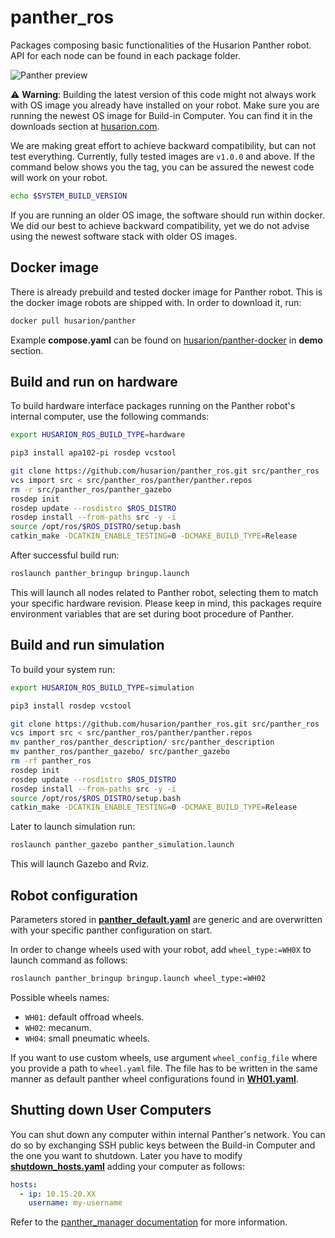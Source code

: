 # panther_ros

Packages composing basic functionalities of the Husarion Panther robot.
API for each node can be found in each package folder.

<picture>
  <source media="(prefers-color-scheme: dark)" srcset="https://husarion.com/assets/images/night_with_lights-f1e591289905c18c839b2142160e00ef.png">
  <img alt="Panther preview" src="https://husarion.com/assets/images/day_no_light_crop-6072a2346aede8746029b888fa16b214.png">
</picture>

:warning: **Warning**: 
Building the latest version of this code might not always work with OS image you already have installed on your robot. Make sure you are running the newest OS image for Build-in Computer. You can find it in the downloads section at [husarion.com](https://husarion.com/downloads/#internal-computer-raspberry-pi-4).

We are making great effort to achieve backward compatibility, but can not test everything. Currently, fully tested images are `v1.0.0` and above. If the command below shows you the tag, you can be assured the newest code will work on your robot.
``` bash
echo $SYSTEM_BUILD_VERSION
```

If you are running an older OS image, the software should run within docker. We did our best to achieve backward compatibility, yet we do not advise using the newest software stack with older OS images.

## Docker image

There is already prebuild and tested docker image for Panther robot. This is the docker image robots are shipped with.
In order to download it, run:
``` bash
docker pull husarion/panther
```

Example **compose.yaml** can be found on [husarion/panther-docker](https://github.com/husarion/panther-docker/) in **demo** section.

## Build and run on hardware

To build hardware interface packages running on the Panther robot's internal computer, use the following commands:
``` bash
export HUSARION_ROS_BUILD_TYPE=hardware

pip3 install apa102-pi rosdep vcstool

git clone https://github.com/husarion/panther_ros.git src/panther_ros
vcs import src < src/panther_ros/panther/panther.repos
rm -r src/panther_ros/panther_gazebo
rosdep init
rosdep update --rosdistro $ROS_DISTRO
rosdep install --from-paths src -y -i
source /opt/ros/$ROS_DISTRO/setup.bash
catkin_make -DCATKIN_ENABLE_TESTING=0 -DCMAKE_BUILD_TYPE=Release
```

After successful build run:
``` bash
roslaunch panther_bringup bringup.launch
```

This will launch all nodes related to Panther robot, selecting them to match your specific hardware revision. Please keep in mind, this packages require environment variables that are set during boot procedure of Panther.

## Build and run simulation

To build your system run:
``` bash
export HUSARION_ROS_BUILD_TYPE=simulation

pip3 install rosdep vcstool

git clone https://github.com/husarion/panther_ros.git src/panther_ros
vcs import src < src/panther_ros/panther/panther.repos
mv panther_ros/panther_description/ src/panther_description
mv panther_ros/panther_gazebo/ src/panther_gazebo
rm -rf panther_ros
rosdep init
rosdep update --rosdistro $ROS_DISTRO
rosdep install --from-paths src -y -i
source /opt/ros/$ROS_DISTRO/setup.bash
catkin_make -DCATKIN_ENABLE_TESTING=0 -DCMAKE_BUILD_TYPE=Release
```

Later to launch simulation run:
``` bash
roslaunch panther_gazebo panther_simulation.launch
```

This will launch Gazebo and Rviz.

## Robot configuration

Parameters stored in [**panther_default.yaml**](./panther_bringup/config/panther_default.yaml) are generic and are overwritten with your specific panther configuration on start.

In order to change wheels used with your robot, add `wheel_type:=WH0X` to launch command as follows:
``` bash
roslaunch panther_bringup bringup.launch wheel_type:=WH02
```

Possible wheels names:
- `WH01`: default offroad wheels.
- `WH02`: mecanum.
- `WH04`: small pneumatic wheels.

If you want to use custom wheels, use argument `wheel_config_file` where you provide a path to `wheel.yaml` file. The file has to be written in the same manner as default panther wheel configurations found in [**WH01.yaml**](./panther_description/config/WH01.yaml).

## Shutting down User Computers

You can shut down any computer within internal Panther's network.
You can do so by exchanging SSH public keys between the Build-in Computer and the one you want to shutdown. Later you have to modify [**shutdown_hosts.yaml**](./panther_bringup/config/shutdown_hosts.yaml) adding your computer as follows:
``` yaml
hosts:
  - ip: 10.15.20.XX
    username: my-username
```
Refer to the [panther_manager documentation](./panther_manager/README.md) for more information.